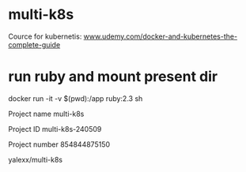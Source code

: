 # multi-k8s
Cource for kubernetis: www.udemy.com/docker-and-kubernetes-the-complete-guide

# run ruby and mount present dir
docker run -it -v $(pwd):/app ruby:2.3 sh

Project name
multi-k8s

Project ID
multi-k8s-240509

Project number
854844875150

yalexx/multi-k8s